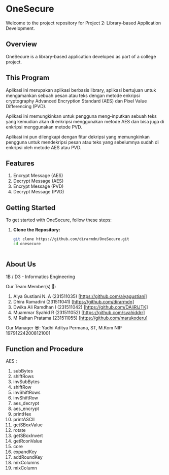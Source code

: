 # OneSecure

Welcome to the project repository for Project 2: Library-based Application Development.

## Overview

OneSecure is a library-based application developed as part of a college project.

## This Program

Aplikasi ini merupakan aplikasi berbasis library, aplikasi bertujuan untuk mengamankan sebuah pesan atau
teks dengan metode enkripsi cryptography Advanced Encryption Standard (AES) dan Pixel Value Differencing
(PVD).

Aplikasi ini memungkinkan untuk pengguna meng-inputkan sebuah teks yang kemudian akan di enkripsi menggunakan metode
AES dan bisa juga di enkripsi menggunakan metode PVD.

Aplikasi ini pun dilengkapi dengan fitur dekripsi yang memungkinkan pengguna untuk mendekripsi pesan atau teks yang sebelumnya sudah di enkripsi oleh metode AES atau PVD.

## Features
1. Encrypt Message (AES)
2. Decrypt Message (AES)
3. Encrypt Message (PVD)
4. Decrypt Message (PVD)

## Getting Started

To get started with OneSecure, follow these steps:

1. **Clone the Repository:**
   ```bash
   git clone https://github.com/dirarmdn/OneSecure.git
   cd onesecure
  
## About Us
1B / D3 - Informatics Engineering

Our Team Member(s) 🤖:
1. Alya Gustiani N. A (231511035) [https://github.com/alyagustiani]
2. Dhira Ramadini (231511041) [https://github.com/dirarmdn]
3. Dwika Ali Ramdhan I (231511042) [https://github.com/DAliRIJTK]
4. Muammar Syahid R (231511052) [https://github.com/syahiddrr]
5. M Raihan Pratama (231511055) [https://github.com/marukoderu]

Our Manager 😎:
Yadhi Aditya Permana, ST, M.Kom 
NIP 197912242008121001

## Function and Procedure

AES :

1. subBytes
2. shiftRows
3. invSubBytes
4. shiftRow
5. invShiftRows
6. invShiftRow
7. aes_decrypt
8. aes_encrypt
9. printHex
10. printASCII
11. getSBoxValue
12. rotate
13. getSBoxInvert
14. getRconValue
15. core
16. expandKey
17. addRoundKey
18. mixColumns
19. mixColumn